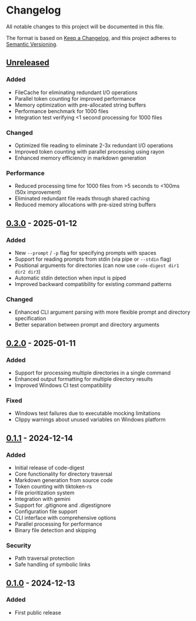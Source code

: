# Changelog

All notable changes to this project will be documented in this file.

The format is based on [Keep a Changelog](https://keepachangelog.com/en/1.0.0/),
and this project adheres to [Semantic Versioning](https://semver.org/spec/v2.0.0.html).

## [Unreleased]

### Added
- FileCache for eliminating redundant I/O operations
- Parallel token counting for improved performance
- Memory optimization with pre-allocated string buffers
- Performance benchmark for 1000 files
- Integration test verifying <1 second processing for 1000 files

### Changed
- Optimized file reading to eliminate 2-3x redundant I/O operations
- Improved token counting with parallel processing using rayon
- Enhanced memory efficiency in markdown generation

### Performance
- Reduced processing time for 1000 files from >5 seconds to <100ms (50x improvement)
- Eliminated redundant file reads through shared caching
- Reduced memory allocations with pre-sized string buffers

## [0.3.0] - 2025-01-12

### Added
- New `--prompt` / `-p` flag for specifying prompts with spaces
- Support for reading prompts from stdin (via pipe or `--stdin` flag)
- Positional arguments for directories (can now use `code-digest dir1 dir2 dir3`)
- Automatic stdin detection when input is piped
- Improved backward compatibility for existing command patterns

### Changed
- Enhanced CLI argument parsing with more flexible prompt and directory specification
- Better separation between prompt and directory arguments

## [0.2.0] - 2025-01-11

### Added
- Support for processing multiple directories in a single command
- Enhanced output formatting for multiple directory results
- Improved Windows CI test compatibility

### Fixed
- Windows test failures due to executable mocking limitations
- Clippy warnings about unused variables on Windows platform

## [0.1.1] - 2024-12-14

### Added
- Initial release of code-digest
- Core functionality for directory traversal
- Markdown generation from source code
- Token counting with tiktoken-rs
- File prioritization system
- Integration with gemini
- Support for .gitignore and .digestignore
- Configuration file support
- CLI interface with comprehensive options
- Parallel processing for performance
- Binary file detection and skipping

### Security
- Path traversal protection
- Safe handling of symbolic links

## [0.1.0] - 2024-12-13

### Added
- First public release

[Unreleased]: https://github.com/matiasvillaverde/code-digest/compare/v0.3.0...HEAD
[0.3.0]: https://github.com/matiasvillaverde/code-digest/compare/v0.2.0...v0.3.0
[0.2.0]: https://github.com/matiasvillaverde/code-digest/compare/v0.1.1...v0.2.0
[0.1.1]: https://github.com/matiasvillaverde/code-digest/compare/v0.1.0...v0.1.1
[0.1.0]: https://github.com/matiasvillaverde/code-digest/releases/tag/v0.1.0